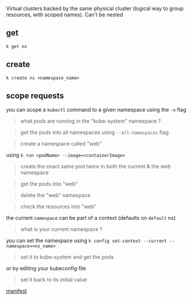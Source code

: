 Virtual clusters backed by the same physical cluster (logical way to group resources, with scoped names). Can't be nested

## get
`k get ns`

## create
`k create ns <namespace_name>`

## scope requests

you can scope a `kubectl` command to a given namespace using the `-n` flag

> what pods are running in the "kube-system" namespace ?

> get the pods into all namespaces using `--all-namespaces` flag

> create a namespace called "web"

using `k run <podName> --image=<containerImage>`

> create the exact same pod twice in both the current & the web namespace

> get the pods into "web"

> delete the "web" namespace

> check the resources into "web"

the current `namespace` can be part of a context (defaults on `default` ns)

> what is your current namespace ?

you can set the namespace using
`k config set-context --current --namespace=<ns_name>`

> set it to kube-system and get the pods

or by editing your kubeconfig file

> set it back to its initial value

[manifest](./manifest.md)
